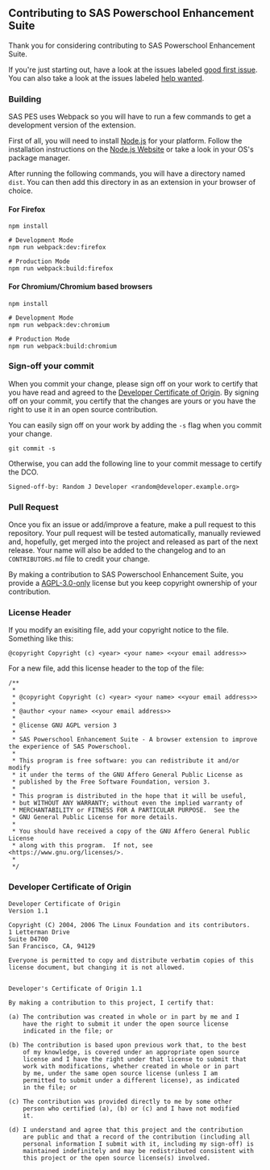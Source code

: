 ## Contributing to SAS Powerschool Enhancement Suite

Thank you for considering contributing to SAS Powerschool Enhancement Suite.

If you're just starting out, have a look at the issues labeled [good first issue](https://github.com/gary-kim/saspes/labels/good%20first%20issue). You can also take a look at the issues labeled [help wanted](https://github.com/gary-kim/saspes/labels/help%20wanted).

### Building
SAS PES uses Webpack so you will have to run a few commands to get a development version of the extension.

First of all, you will need to install [Node.js](https://nodejs.org/en/) for your platform. Follow the installation instructions on the [Node.js Website](https://nodejs.org/en/) or take a look in your OS's package manager.

After running the following commands, you will have a directory named `dist`. You can then add this directory in as an extension in your browser of choice.

#### For Firefox
```
npm install

# Development Mode
npm run webpack:dev:firefox

# Production Mode
npm run webpack:build:firefox
```

#### For Chromium/Chromium based browsers
```
npm install

# Development Mode
npm run webpack:dev:chromium

# Production Mode
npm run webpack:build:chromium
```

### Sign-off your commit

When you commit your change, please sign off on your work to certify that you have read and agreed to the [Developer Certificate of Origin](#developer-certificate-of-origin). By signing off on your commit, you certify that the changes are yours or you have the right to use it in an open source contribution.

You can easily sign off on your work by adding the `-s` flag when you commit your change.
```
git commit -s
```
Otherwise, you can add the following line to your commit message to certify the DCO.
```
Signed-off-by: Random J Developer <random@developer.example.org>
```

### Pull Request

Once you fix an issue or add/improve a feature, make a pull request to this repository. Your pull request will be tested automatically, manually reviewed and, hopefully, get merged into the project and released as part of the next release. Your name will also be added to the changelog and to an `CONTRIBUTORS.md` file to credit your change.

By making a contribution to SAS Powerschool Enhancement Suite, you provide a [AGPL-3.0-only](/LICENSE) license but you keep copyright ownership of your contribution.

### License Header

If you modify an exisiting file, add your copyright notice to the file. Something like this:
```
@copyright Copyright (c) <year> <your name> <<your email address>>
```
For a new file, add this license header to the top of the file:
```
/**
 * 
 * @copyright Copyright (c) <year> <your name> <<your email address>>
 * 
 * @author <your name> <<your email address>>
 *
 * @license GNU AGPL version 3
 *
 * SAS Powerschool Enhancement Suite - A browser extension to improve the experience of SAS Powerschool.
 *
 * This program is free software: you can redistribute it and/or modify
 * it under the terms of the GNU Affero General Public License as 
 * published by the Free Software Foundation, version 3.
 *
 * This program is distributed in the hope that it will be useful,
 * but WITHOUT ANY WARRANTY; without even the implied warranty of
 * MERCHANTABILITY or FITNESS FOR A PARTICULAR PURPOSE.  See the
 * GNU General Public License for more details.
 *
 * You should have received a copy of the GNU Affero General Public License
 * along with this program.  If not, see <https://www.gnu.org/licenses/>.
 * 
 */
```

### Developer Certificate of Origin
```
Developer Certificate of Origin
Version 1.1

Copyright (C) 2004, 2006 The Linux Foundation and its contributors.
1 Letterman Drive
Suite D4700
San Francisco, CA, 94129

Everyone is permitted to copy and distribute verbatim copies of this
license document, but changing it is not allowed.


Developer's Certificate of Origin 1.1

By making a contribution to this project, I certify that:

(a) The contribution was created in whole or in part by me and I
    have the right to submit it under the open source license
    indicated in the file; or

(b) The contribution is based upon previous work that, to the best
    of my knowledge, is covered under an appropriate open source
    license and I have the right under that license to submit that
    work with modifications, whether created in whole or in part
    by me, under the same open source license (unless I am
    permitted to submit under a different license), as indicated
    in the file; or

(c) The contribution was provided directly to me by some other
    person who certified (a), (b) or (c) and I have not modified
    it.

(d) I understand and agree that this project and the contribution
    are public and that a record of the contribution (including all
    personal information I submit with it, including my sign-off) is
    maintained indefinitely and may be redistributed consistent with
    this project or the open source license(s) involved.

```
